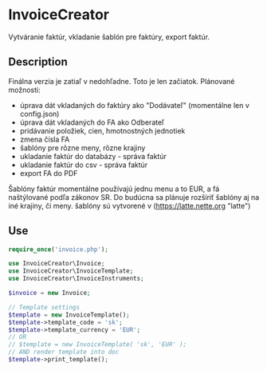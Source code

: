 # InvoiceCreator
Vytváranie faktúr, vkladanie šablón pre faktúry, export faktúr.

## Description
Finálna verzia je zatiaľ v nedohľadne. Toto je len začiatok.
Plánované možnosti:
- úprava dát vkladaných do faktúry ako "Dodávateľ" (momentálne len v config.json)
- úprava dát vkladaných do FA ako Odberateľ
- pridávanie položiek, cien, hmotnostných jednotiek
- zmena čísla FA
- šablóny pre rôzne meny, rôzne krajiny
- ukladanie faktúr do databázy - správa faktúr
- ukladanie faktúr do csv - správa faktúr
- export FA do PDF

Šablóny faktúr momentálne používajú jednu menu a to EUR, a fá naštýlované podľa zákonov SR. Do budúcna sa plánuje rozšíriť šablóny aj na iné krajiny, či meny.
šablóny sú vytvorené v (https://latte.nette.org "latte")

## Use
```php
require_once('invoice.php');

use InvoiceCreator\Invoice;
use InvoiceCreator\InvoiceTemplate;
use InvoiceCreator\InvoiceInstruments;

$invoice = new Invoice;

// Template settings
$template = new InvoiceTemplate();
$template->template_code = 'sk';
$template->template_currency = 'EUR';
// OR
// $template = new InvoiceTemplate( 'sk', 'EUR' );
// AND render template into doc
$template->print_template();
```